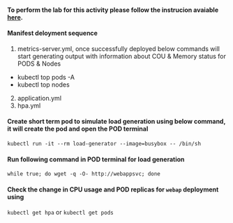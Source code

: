 #### To perform the lab for this activity please follow the instrucion avaiable [here](https://github.com/kul-samples/genesys-k8s-nov-2021/discussions/17).
#### Manifest deloyment sequence
1. metrics-server.yml, once successfully deployed below commands will start generating output with information about COU & Memory status for PODS & Nodes
  - kubectl top pods -A
  - kubectl top nodes
2. application.yml
3. hpa.yml
#### Create short term pod to simulate load generation using below command, it will create the pod and open the POD terminal
`kubectl run -it --rm load-generator --image=busybox -- /bin/sh`
#### Run following command in POD terminal for load generation
`while true; do wget -q -O- http://webappsvc; done`
#### Check the change in CPU usage and POD replicas for `webap` deployment using
`kubectl get hpa` or `kubectl get pods`
